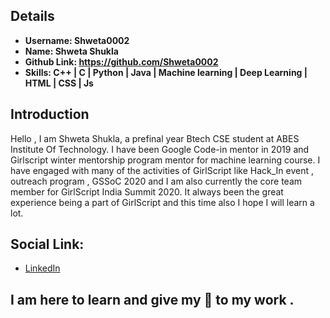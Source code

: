 ## Details
- **Username: Shweta0002**
- **Name: Shweta Shukla**
- **Github Link: https://github.com/Shweta0002**
- **Skills: C++ | C | Python | Java | Machine learning | Deep Learning | HTML | CSS | Js**
## Introduction
Hello , I am Shweta Shukla, a prefinal year Btech CSE student at ABES Institute Of Technology. I have been Google Code-in mentor in 2019 and Girlscript winter mentorship program mentor for machine learning course. I have engaged with many of the activities of GirlScript like Hack_In event , outreach program , GSSoC 2020 and I am also currently the core team member for GirlScript India Summit 2020. It always been the great experience being a part of GirlScript and this time also I hope I will learn a lot.
## Social Link:
- [LinkedIn](https://www.linkedin.com/in/shweta-shukla-1b1659170/)
<!-- - [Instagram](https://www.instagram.com/akankshab786/) -->
## I am here to learn and give my :100: to my work .

